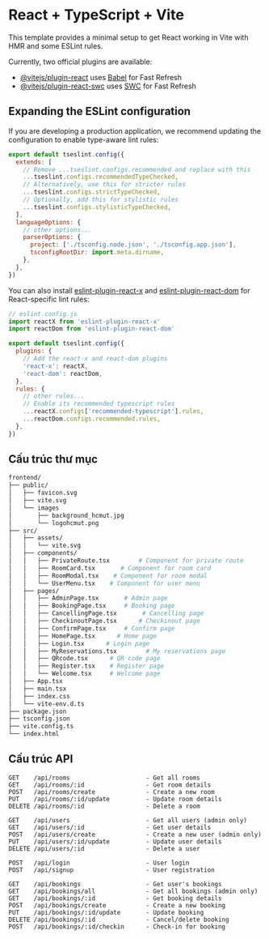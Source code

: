 # React + TypeScript + Vite

This template provides a minimal setup to get React working in Vite with HMR and some ESLint rules.

Currently, two official plugins are available:

- [@vitejs/plugin-react](https://github.com/vitejs/vite-plugin-react/blob/main/packages/plugin-react/README.md) uses [Babel](https://babeljs.io/) for Fast Refresh
- [@vitejs/plugin-react-swc](https://github.com/vitejs/vite-plugin-react-swc) uses [SWC](https://swc.rs/) for Fast Refresh

## Expanding the ESLint configuration

If you are developing a production application, we recommend updating the configuration to enable type-aware lint rules:

```js
export default tseslint.config({
  extends: [
    // Remove ...tseslint.configs.recommended and replace with this
    ...tseslint.configs.recommendedTypeChecked,
    // Alternatively, use this for stricter rules
    ...tseslint.configs.strictTypeChecked,
    // Optionally, add this for stylistic rules
    ...tseslint.configs.stylisticTypeChecked,
  ],
  languageOptions: {
    // other options...
    parserOptions: {
      project: ['./tsconfig.node.json', './tsconfig.app.json'],
      tsconfigRootDir: import.meta.dirname,
    },
  },
})
```

You can also install [eslint-plugin-react-x](https://github.com/Rel1cx/eslint-react/tree/main/packages/plugins/eslint-plugin-react-x) and [eslint-plugin-react-dom](https://github.com/Rel1cx/eslint-react/tree/main/packages/plugins/eslint-plugin-react-dom) for React-specific lint rules:

```js
// eslint.config.js
import reactX from 'eslint-plugin-react-x'
import reactDom from 'eslint-plugin-react-dom'

export default tseslint.config({
  plugins: {
    // Add the react-x and react-dom plugins
    'react-x': reactX,
    'react-dom': reactDom,
  },
  rules: {
    // other rules...
    // Enable its recommended typescript rules
    ...reactX.configs['recommended-typescript'].rules,
    ...reactDom.configs.recommended.rules,
  },
})
```

## Cấu trúc thư mục
```bash
frontend/
├── public/
│   ├── favicon.svg
│   ├── vite.svg
│   └── images
│       ├── background_hcmut.jpg
│       └── logohcmut.png
├── src/
│   ├── assets/
│   │   └── vite.svg
│   ├── components/
│   │   ├── PrivateRoute.tsx        # Component for private route
│   │   ├── RoomCard.tsx       # Component for room card  
│   │   ├── RoomModal.tsx    # Component for room modal
│   │   └── UserMenu.tsx    # Component for user menu
│   ├── pages/
│   │   ├── AdminPage.tsx       # Admin page
│   │   ├── BookingPage.tsx     # Booking page
│   │   ├── CancellingPage.tsx       # Cancelling page         
│   │   ├── CheckinoutPage.tsx      # Checkinout page
│   │   ├── ConfirmPage.tsx     # Confirm page
│   │   ├── HomePage.tsx      # Home page
│   │   ├── Login.tsx      # Login page 
│   │   ├── MyReservations.tsx        # My reservations page
│   │   ├── QRcode.tsx      # QR code page  
│   │   ├── Register.tsx    # Register page 
│   │   └── Welcome.tsx     # Welcome page
│   ├── App.tsx
│   ├── main.tsx
│   ├── index.css
│   └── vite-env.d.ts
├── package.json
├── tsconfig.json
├── vite.config.ts
└── index.html
```

## Cấu trúc API
```
GET    /api/rooms                     - Get all rooms
GET    /api/rooms/:id                 - Get room details
POST   /api/rooms/create              - Create a new room
PUT    /api/rooms/:id/update          - Update room details
DELETE /api/rooms/:id                 - Delete a room

GET    /api/users                     - Get all users (admin only)
GET    /api/users/:id                 - Get user details
POST   /api/users/create              - Create a new user (admin only)
PUT    /api/users/:id/update          - Update user details
DELETE /api/users/:id                 - Delete a user

POST   /api/login                     - User login
POST   /api/signup                    - User registration

GET    /api/bookings                  - Get user's bookings
GET    /api/bookings/all              - Get all bookings (admin only)
GET    /api/bookings/:id              - Get booking details
POST   /api/bookings/create           - Create a new booking
PUT    /api/bookings/:id/update       - Update booking
DELETE /api/bookings/:id              - Cancel/delete booking
POST   /api/bookings/:id/checkin      - Check-in for booking
```
